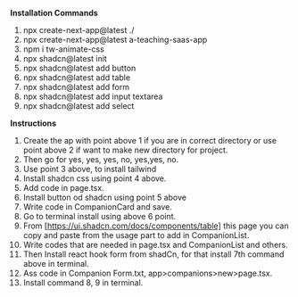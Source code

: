 **Installation Commands**
1. npx create-next-app@latest ./  
2. npx create-next-app@latest a-teaching-saas-app
3. npm i tw-animate-css 
4. npx shadcn@latest init
5. npx shadcn@latest add button
6. npx shadcn@latest add table
7. npx shadcn@latest add form
8. npx shadcn@latest add input textarea
9. npx shadcn@latest add select






**Instructions**
1. Create the ap with point above 1 if you are in correct directory or use point above 2 if want to make new directory for project.
2. Then go for yes, yes, yes, no, yes,yes, no.
3. Use point 3 above, to install tailwind
4. Install shadcn css using point 4 above.
5. Add code in page.tsx.
6. Install button od shadcn using point 5 above 
7. Write code in CompanionCard and save.
8. Go to terminal install using above 6 point.
9. From [https://ui.shadcn.com/docs/components/table] this page you can copy and paste from the usage part to add in CompanionList.
10. Write codes that are needed in page.tsx and CompanionList and others.
11. Then Install react hook form from shadCn, for that install 7th command above in terminal.
12. Ass code in Companion Form.txt, app>companions>new>page.tsx.
13. Install command 8, 9 in terminal.